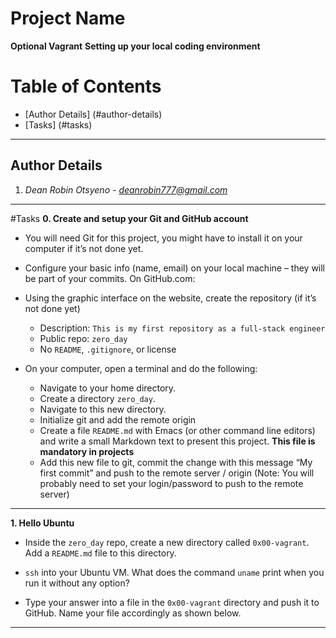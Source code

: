 # Project Name
**Optional Vagrant**
**Setting up your local coding environment**
# Table of Contents
- [Author Details] (#author-details)
- [Tasks] (#tasks)
---
## Author Details
1. *Dean Robin Otsyeno - deanrobin777@gmail.com*
---
#Tasks
**0. Create and setup your Git and GitHub account**
- You will need Git for this project, you might have to install it on your computer if it’s not done yet.

- Configure your basic info (name, email) on your local machine – they will be part of your commits.
On GitHub.com:

- Using the graphic interface on the website, create the repository (if it’s not done yet)
	- Description: `This is my first repository as a full-stack engineer`
	- Public repo: `zero_day`
	- No `README`, `.gitignore`, or license
- On your computer, open a terminal and do the following:

	- Navigate to your home directory.
	- Create a directory `zero_day`.
	- Navigate to this new directory.
	- Initialize git and add the remote origin
	- Create a file `README.md` with Emacs (or other command line editors) and write a small Markdown text to present this project. **This file is mandatory in projects**
	- Add this new file to git, commit the change with this message “My first commit” and push to the remote server / origin (Note: You will probably need to set your login/password to push to the remote server)
---
**1. Hello Ubuntu**
- Inside the `zero_day` repo, create a new directory called `0x00-vagrant`. Add a `README.md` file to this directory.

- `ssh` into your Ubuntu VM. What does the command `uname` print when you run it without any option?

- Type your answer into a file in the `0x00-vagrant` directory and push it to GitHub. Name your file accordingly as shown below.
---
